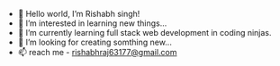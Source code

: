 - 👋 Hello world, I’m Rishabh singh!
- 👀 I’m interested in learning new things...
- 🌱 I’m currently learning full stack web development in coding ninjas.
- 💞️ I’m looking for creating somthing new...
- 📫  reach me - rishabhraj63177@gmail.com


